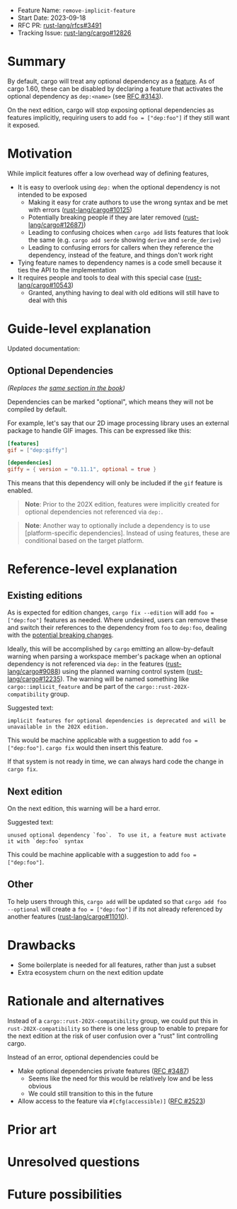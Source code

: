 - Feature Name: `remove-implicit-feature`
- Start Date: 2023-09-18
- RFC PR: [rust-lang/rfcs#3491](https://github.com/rust-lang/rfcs/pull/3491)
- Tracking Issue: [rust-lang/cargo#12826](https://github.com/rust-lang/cargo/issues/12826)

# Summary
[summary]: #summary

By default, cargo will treat any optional dependency as a
[feature](https://doc.rust-lang.org/cargo/reference/features.html).
As of cargo 1.60, these can be disabled by declaring a feature that activates
the optional dependency as `dep:<name>`
(see [RFC #3143](https://rust-lang.github.io/rfcs/3143-cargo-weak-namespaced-features.html)).

On the next edition, cargo will stop exposing optional dependencies as features
implicitly, requiring users to add `foo = ["dep:foo"]` if they still want it exposed.

# Motivation
[motivation]: #motivation

While implicit features offer a low overhead way of defining features,
- It is easy to overlook using `dep:` when the optional dependency is not intended to be exposed
  - Making it easy for crate authors to use the wrong syntax and be met with errors ([rust-lang/cargo#10125](https://github.com/rust-lang/cargo/issues/10125))
  - Potentially breaking people if they are later removed ([rust-lang/cargo#12687)](https://github.com/rust-lang/cargo/pull/12687))
  - Leading to confusing choices when `cargo add` lists features that look the same (e.g. `cargo add serde` showing `derive` and `serde_derive`)
  - Leading to confusing errors for callers when they reference the dependency, instead of the feature, and things don't work right
- Tying feature names to dependency names is a code smell because it ties the API to the implementation
- It requires people and tools to deal with this special case ([rust-lang/cargo#10543](https://github.com/rust-lang/cargo/issues/10543))
  - Granted, anything having to deal with old editions will still have to deal with this

# Guide-level explanation
[guide-level-explanation]: #guide-level-explanation



Updated documentation:

## Optional Dependencies
*(Replaces the [same section in the book](https://doc.rust-lang.org/cargo/reference/features.html#optional-dependencies))*

Dependencies can be marked "optional", which means they will not be compiled
by default.

For example, let's say that our 2D image processing library uses
an external package to handle GIF images. This can be expressed like this:

```toml
[features]
gif = ["dep:giffy"]

[dependencies]
giffy = { version = "0.11.1", optional = true }
```

This means that this dependency will only be included if the `gif`
feature is enabled.

> **Note**: Prior to the 202X edition, features were implicitly created for
> optional dependencies not referenced via `dep:`.

> **Note**: Another way to optionally include a dependency is to use
> [platform-specific dependencies]. Instead of using features, these are
> conditional based on the target platform.

# Reference-level explanation
[reference-level-explanation]: #reference-level-explanation

## Existing editions

As is expected for edition changes, `cargo fix --edition` will add `foo = ["dep:foo"]` features as needed.
Where undesired, users can remove these and switch their references to the
dependency from `foo` to `dep:foo`,
dealing with the [potential breaking changes](https://doc.rust-lang.org/cargo/reference/semver.html#cargo-remove-opt-dep).

Ideally, this will be accomplished by `cargo` emitting an allow-by-default
warning when parsing a workspace member's package when an optional dependency
is not referenced via `dep:` in the features
([rust-lang/cargo#9088](https://github.com/rust-lang/cargo/issues/9088))
using the planned warning control system
([rust-lang/cargo#12235](https://github.com/rust-lang/cargo/issues/12235)).
The warning will be named something like `cargo::implicit_feature` and be part
of the `cargo::rust-202X-compatibility` group.

Suggested text:
```
implicit features for optional dependencies is deprecated and will be unavailable in the 202X edition.
```
This would be machine applicable with a suggestion to add `foo = ["dep:foo"]`.  `cargo fix` would then insert this feature.

If that system is not ready in time, we can always hard code the change in `cargo fix`.

## Next edition

On the next edition, this warning will be a hard error.

Suggested text:
```
unused optional dependency `foo`.  To use it, a feature must activate it with `dep:foo` syntax
```
This could be machine applicable with a suggestion to add `foo = ["dep:foo"]`.

## Other

To help users through this, `cargo add` will be updated so that `cargo add foo
--optional` will create a `foo = ["dep:foo"]` if its not already referenced by
another features
([rust-lang/cargo#11010](https://github.com/rust-lang/cargo/issues/11010)).

# Drawbacks
[drawbacks]: #drawbacks

- Some boilerplate is needed for all features, rather than just a subset
- Extra ecosystem churn on the next edition update

# Rationale and alternatives
[rationale-and-alternatives]: #rationale-and-alternatives

Instead of a `cargo::rust-202X-compatibility` group, we could put this in
`rust-202X-compatibility` so there is one less group to enable to prepare for
the next edition at the risk of user confusion over a "rust" lint controlling cargo.

Instead of an error, optional dependencies could be
- Make optional dependencies private features ([RFC #3487](https://github.com/rust-lang/rfcs/pull/3487))
  - Seems like the need for this would be relatively low and be less obvious
  - We could still transition to this in the future
- Allow access to the feature via `#[cfg(accessible)]` ([RFC #2523](https://rust-lang.github.io/rfcs/2523-cfg-path-version.html))

# Prior art
[prior-art]: #prior-art

# Unresolved questions
[unresolved-questions]: #unresolved-questions

# Future possibilities
[future-possibilities]: #future-possibilities
